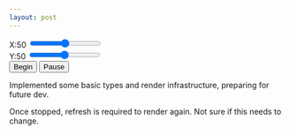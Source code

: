 ```yaml
---
layout: post
---
```

<a id="XSpeedText">X:50</a>
<input id="xspeed" type="range" min="1" max="100" value="50" oninput="xSlider()">
<br>
<a id="YSpeedText">Y:50</a>
<input id="yspeed" type="range" min="1" max="100" value="50" oninput="ySlider()">
<br>
<button type="button" onclick="BeginButton()">Begin</button>
<button type="button" onclick="PauseButton()">Pause</button>
<canvas id="RTScene" width="640" height="480"></canvas>
<p>Implemented some basic types and render infrastructure, preparing for future dev.</p>
<p>Once stopped, refresh is required to render again. Not sure if this needs to change.</p>

<script src="{{ base.url | prepend: site.url }}/myasset/math.js"></script>
<script src="{{ base.url | prepend: site.url }}/myasset/libs/vector.js"></script>
<script src="{{ base.url | prepend: site.url }}/myasset/libs/color.js"></script>
<script src="{{ base.url | prepend: site.url }}/myasset/libs/render.js"></script>
<script src="{{ base.url | prepend: site.url }}/myasset/rt2.js"></script>
